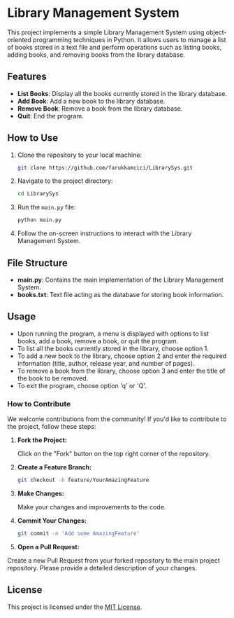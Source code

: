 # Library Management System

This project implements a simple Library Management System using object-oriented programming techniques in Python. It allows users to manage a list of books stored in a text file and perform operations such as listing books, adding books, and removing books from the library database.

## Features

- **List Books**: Display all the books currently stored in the library database.
- **Add Book**: Add a new book to the library database.
- **Remove Book**: Remove a book from the library database.
- **Quit**: End the program.

## How to Use

1. Clone the repository to your local machine:

    ```bash
    git clone https://github.com/farukkamcici/LibrarySys.git
    ```

2. Navigate to the project directory:

    ```bash
    cd LibrarySys
    ```

3. Run the `main.py` file:

    ```bash
    python main.py
    ```

4. Follow the on-screen instructions to interact with the Library Management System.

## File Structure

- **main.py**: Contains the main implementation of the Library Management System.
- **books.txt**: Text file acting as the database for storing book information.

## Usage

- Upon running the program, a menu is displayed with options to list books, add a book, remove a book, or quit the program.
- To list all the books currently stored in the library, choose option 1.
- To add a new book to the library, choose option 2 and enter the required information (title, author, release year, and number of pages).
- To remove a book from the library, choose option 3 and enter the title of the book to be removed.
- To exit the program, choose option 'q' or 'Q'.

### How to Contribute

We welcome contributions from the community! If you'd like to contribute to the project, follow these steps:

1. **Fork the Project:**

    Click on the "Fork" button on the top right corner of the repository.

2. **Create a Feature Branch:**
   ```bash
   git checkout -b feature/YourAmazingFeature
   ```

3. **Make Changes:**

    Make your changes and improvements to the code.

4. **Commit Your Changes:**
    ```bash
    git commit -m 'Add some AmazingFeature'
    ```

4. **Open a Pull Request:**

Create a new Pull Request from your forked repository to the main project repository. Please provide a detailed description of  your changes.
## License
This project is licensed under the [MIT License](https://opensource.org/licenses/MIT).


